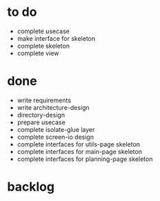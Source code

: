
# to do

- complete usecase
- make interface for skeleton
- complete skeleton
- complete view

# done

- write requirements
- write architecture-design
- directory-design
- prepare usecase
- complete isolate-glue layer
- complete screen-io design
- complete interfaces for utils-page skeleton
- complete interfaces for main-page skeleton
- complete interfaces for planning-page skeleton

# backlog
